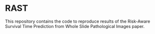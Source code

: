 # RAST

This repository contains the code to reproduce results of the Risk-Aware Survival Time Prediction from Whole Slide Pathological Images paper.

